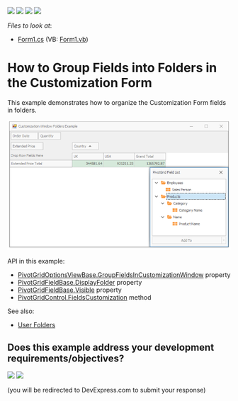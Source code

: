 <!-- default badges list -->
![](https://img.shields.io/endpoint?url=https://codecentral.devexpress.com/api/v1/VersionRange/128581795/13.1.4%2B)
[![](https://img.shields.io/badge/Open_in_DevExpress_Support_Center-FF7200?style=flat-square&logo=DevExpress&logoColor=white)](https://supportcenter.devexpress.com/ticket/details/E4391)
[![](https://img.shields.io/badge/📖_How_to_use_DevExpress_Examples-e9f6fc?style=flat-square)](https://docs.devexpress.com/GeneralInformation/403183)
[![](https://img.shields.io/badge/💬_Leave_Feedback-feecdd?style=flat-square)](#does-this-example-address-your-development-requirementsobjectives)
<!-- default badges end -->
<!-- default file list -->
*Files to look at*:

* [Form1.cs](./CS/XtraPivotGrid_UserFolders/Form1.cs) (VB: [Form1.vb](./VB/XtraPivotGrid_UserFolders/Form1.vb))
<!-- default file list end -->
# How to Group Fields into Folders in the Customization Form


This example demonstrates how to organize the Customization Form fields in folders.

![screenshot](https://github.com/DevExpress-Examples/how-to-create-user-folders-within-the-customization-form-e4391/blob/13.1.4%2B/images/screenshot.png)

API in this example:

* [PivotGridOptionsViewBase.GroupFieldsInCustomizationWindow](https://docs.devexpress.com/CoreLibraries/DevExpress.XtraPivotGrid.PivotGridOptionsViewBase.GroupFieldsInCustomizationWindow) property
* [PivotGridFieldBase.DisplayFolder](https://docs.devexpress.com/CoreLibraries/DevExpress.XtraPivotGrid.PivotGridFieldBase.DisplayFolder) property
* [PivotGridFieldBase.Visible](https://docs.devexpress.com/CoreLibraries/DevExpress.XtraPivotGrid.PivotGridFieldBase.Visible) property
* [PivotGridControl.FieldsCustomization](https://docs.devexpress.com/WindowsForms/DevExpress.XtraPivotGrid.PivotGridControl.FieldsCustomization) method

See also:

* [User Folders](https://docs.devexpress.com/WindowsForms/11788)
<!-- feedback -->
## Does this example address your development requirements/objectives?

[<img src="https://www.devexpress.com/support/examples/i/yes-button.svg"/>](https://www.devexpress.com/support/examples/survey.xml?utm_source=github&utm_campaign=winforms-pivot-create-user-folders-within-the-customization-form&~~~was_helpful=yes) [<img src="https://www.devexpress.com/support/examples/i/no-button.svg"/>](https://www.devexpress.com/support/examples/survey.xml?utm_source=github&utm_campaign=winforms-pivot-create-user-folders-within-the-customization-form&~~~was_helpful=no)

(you will be redirected to DevExpress.com to submit your response)
<!-- feedback end -->
